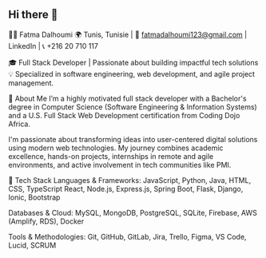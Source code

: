 ## Hi there 👋
🧑‍💻 Fatma Dalhoumi
🌍 Tunis, Tunisie | 📧 fatmadalhoumi123@gmail.com | LinkedIn | 📞 +216 20 710 117

🎓 Full Stack Developer | Passionate about building impactful tech solutions
💡 Specialized in software engineering, web development, and agile project management.

🧭 About Me
I’m a highly motivated full stack developer with a Bachelor's degree in Computer Science (Software Engineering & Information Systems) and a U.S. Full Stack Web Development certification from Coding Dojo Africa.

I'm passionate about transforming ideas into user-centered digital solutions using modern web technologies. My journey combines academic excellence, hands-on projects, internships in remote and agile environments, and active involvement in tech communities like PMI.

💼 Tech Stack
Languages & Frameworks:
JavaScript, Python, Java, HTML, CSS, TypeScript
React, Node.js, Express.js, Spring Boot, Flask, Django, Ionic, Bootstrap

Databases & Cloud:
MySQL, MongoDB, PostgreSQL, SQLite, Firebase, AWS (Amplify, RDS), Docker

Tools & Methodologies:
Git, GitHub, GitLab, Jira, Trello, Figma, VS Code, Lucid, SCRUM

